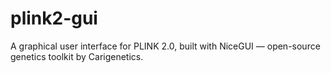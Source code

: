 # plink2-gui
A graphical user interface for PLINK 2.0, built with NiceGUI — open-source genetics toolkit by Carigenetics.

